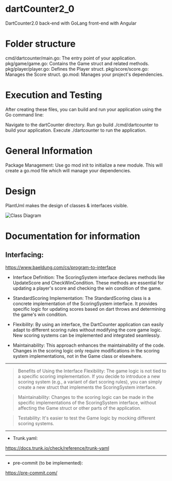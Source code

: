 # dartCounter2_0
DartCounter2.0 back-end with GoLang front-end with Angular

# Folder structure
cmd/dartcounter/main.go: The entry point of your application.
pkg/game/game.go: Contains the Game struct and related methods.
pkg/player/player.go: Defines the Player struct.
pkg/score/score.go: Manages the Score struct.
go.mod: Manages your project's dependencies.

# Execution and Testing
After creating these files, you can build and run your application using the Go command line:

Navigate to the dartCounter directory.
Run go build ./cmd/dartcounter to build your application.
Execute ./dartcounter to run the application.

# General Information
Package Management: Use go mod init <module-name> to initialize a new module. This will create a go.mod file which will manage your dependencies.

# Design
PlantUml makes the design of classes & interfaces visible. 


![Class Diagram]('https://www.plantuml.com/plantuml/png/nL8zJyCm4DtzAsvCHLC9HgkAYZgmC205n6pYex58pf7lAbGL_Zjnug8aC28n9Nu-lu-dsx6O8CUsKLLZcE7Ej0Xd1G2GGzUO4uPh3G_3pmozMQ1S-U3eK9vOiDLGJe_3o1MKKIeAPAk4F7NM2CPPp4RQ2-jw84GDZkGolQ-nUdjsjFTadJXFsKh3Y_SD6bAVAYKOttzde5vFzzBHpGXDc1CWTV3lhE7UiMnxk4Y2jzO-ngjiuYKAzLyChwR2UKmu_r6iHU_hPUM_n8xbaZN19aV_v6LOdpouGorviMX7mv6HeL1pUFknsVnmhy6rNOCjah3Q8TcueLy0')



# Documentation for information
##  Interfacing:
 https://www.baeldung.com/cs/program-to-interface

- Interface Definition: The ScoringSystem interface declares methods like UpdateScore and CheckWinCondition. These methods are essential for updating a player's score and checking the win condition of the game.

- StandardScoring Implementation: The StandardScoring class is a concrete implementation of the ScoringSystem interface. It provides specific logic for updating scores based on dart throws and determining the game's win condition.

- Flexibility: By using an interface, the DartCounter application can easily adapt to different scoring rules without modifying the core game logic. New scoring systems can be implemented and integrated seamlessly.

- Maintainability: This approach enhances the maintainability of the code. Changes in the scoring logic only require modifications in the scoring system implementations, not in the Game class or elsewhere.

---
> Benefits of Using the Interface
Flexibility: The game logic is not tied to a specific scoring implementation. If you decide to introduce a new scoring system (e.g., a variant of dart scoring rules), you can simply create a new struct that implements the ScoringSystem interface.

> Maintainability: Changes to the scoring logic can be made in the specific implementations of the ScoringSystem interface, without affecting the Game struct or other parts of the application.

> Testability: It's easier to test the Game logic by mocking different scoring systems.

---

- Trunk.yaml:

https://docs.trunk.io/check/reference/trunk-yaml

---

-  pre-commit (to be implemented):

https://pre-commit.com/